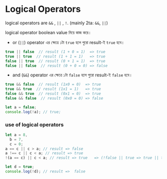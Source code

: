 # Logical Operators

logical operators are `&&` , `||` , `!`. (mainly 2ta: `&&`, `||`)

logical operator boolean value নিয়ে কাজ করে।

- or (`||`) operator এর ক্ষেত্রে ১টা `true` হলে পুরো result-ই `true` হবে।

```javaScript
true || false  // result (1 + 0 = 1)  => true
true || true  // result (1 + 1 = 1)   => true
false || true  // result (0 + 1 = 1)  => true
false || false  // result (0 + 0 = 0) => false
```

- and (`&&`) operator এর ক্ষেত্রে ১টা `false` হলে পুরো result-ই `false` হবে।

```javaScript
true && false  // result (1x0 = 0)  => true
true && true  // result (1x1 = 1)   => true
false && true  // result (0x1 = 0)  => true
false && false  // result (0x0 = 0) => false
```

```javascript
let a = false;
console.log(!a); // true;
```

### use of logical operators

```javascript
let a = 8,
  b = 7,
  c = 0;
a == c || c > a; // result => false
a !== c || c < a; // result => true
!(a == c) || c < a; // result => true   => (!false || true => true || true => true)

let d = true;
console.log(!d); // result =>  false
```
